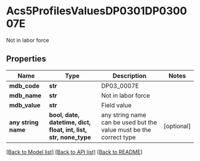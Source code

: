 # Acs5ProfilesValuesDP0301DP030007E

Not in labor force

## Properties
Name | Type | Description | Notes
------------ | ------------- | ------------- | -------------
**mdb_code** | **str** | DP03_0007E | 
**mdb_name** | **str** | Not in labor force | 
**mdb_value** | **str** | Field value | 
**any string name** | **bool, date, datetime, dict, float, int, list, str, none_type** | any string name can be used but the value must be the correct type | [optional]

[[Back to Model list]](../README.md#documentation-for-models) [[Back to API list]](../README.md#documentation-for-api-endpoints) [[Back to README]](../README.md)


